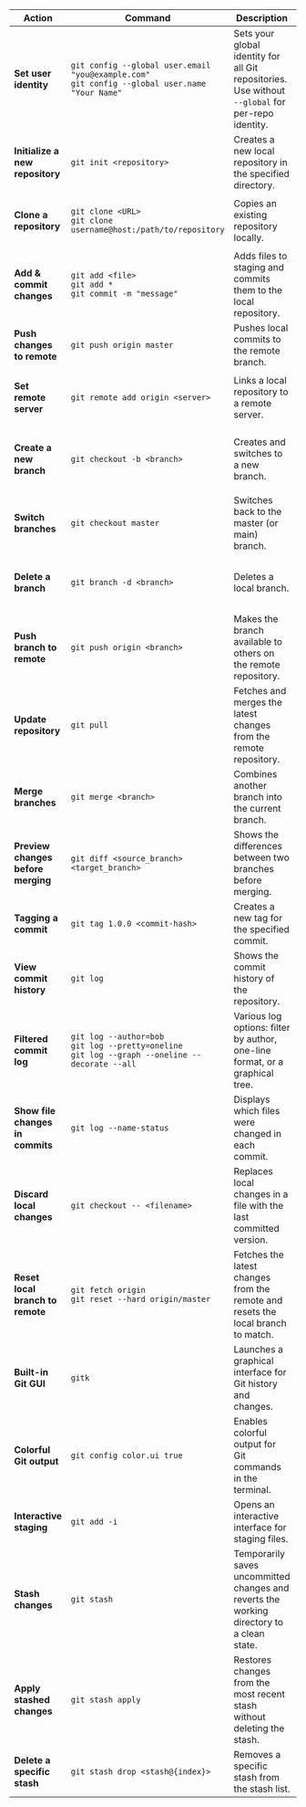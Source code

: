 | **Action**                              | **Command**                                                                                         | **Description**                                                                                   | **Example with Explanation**                                                                                                                                                           |
|-----------------------------------------|-----------------------------------------------------------------------------------------------------|-----------------------------------------------------------------------------------------------|-----------------------------------------------------------------------------------------------------------------------------------------------------------------------------------------|
| **Set user identity**                   | `git config --global user.email "you@example.com"`<br>`git config --global user.name "Your Name"`    | Sets your global identity for all Git repositories. Use without `--global` for per-repo identity. |  `git config --global user.email "user@gmail.com"` <br> This sets the email "user@gmail.com" as your identity for all repositories globally.            |
| **Initialize a new repository**         | `git init <repository>`                                                                             | Creates a new local repository in the specified directory.                                     |  `git init my-project`<br> Initializes a Git repository inside the folder `my-project`, enabling version control for the folder.                           |
| **Clone a repository**                  | `git clone <URL>`<br>`git clone username@host:/path/to/repository`                                  | Copies an existing repository locally.                                                        |  `git clone https://github.com/User/repo.git`<br> Clones the remote GitHub repository to your local machine for editing and tracking changes.               |
| **Add & commit changes**                | `git add <file>`<br>`git add *`<br>`git commit -m "message"`                                        | Adds files to staging and commits them to the local repository.                                |  `git add index.html`<br>`git commit -m "Add homepage layout"`<br> Stages `index.html` and saves the changes to the local repository with a description.    |
| **Push changes to remote**              | `git push origin master`                                                                            | Pushes local commits to the remote branch.                                                    |  `git push origin main`<br> Sends all new commits on the `main` branch to the remote GitHub repository.                                                    |
| **Set remote server**                   | `git remote add origin <server>`                                                                    | Links a local repository to a remote server.                                                  |  `git remote add origin https://github.com/User/repo.git`<br> Connects the local repository to the remote URL for pushing and pulling changes.              |
| **Create a new branch**                 | `git checkout -b <branch>`                                                                          | Creates and switches to a new branch.                                                         |  `git checkout -b feature/new-layout`<br> Creates a new branch called `feature/new-layout` and switches to it for working on specific changes.             |
| **Switch branches**                     | `git checkout master`                                                                               | Switches back to the master (or main) branch.                                                 |  `git checkout main`<br> Moves your working directory to the `main` branch, so changes apply to the main line of development.                              |
| **Delete a branch**                     | `git branch -d <branch>`                                                                            | Deletes a local branch.                                                                       |  `git branch -d feature/new-layout`<br> Deletes the branch `feature/new-layout` locally after ensuring all changes are merged or no longer needed.         |
| **Push branch to remote**               | `git push origin <branch>`                                                                          | Makes the branch available to others on the remote repository.                                |  `git push origin feature/new-layout`<br> Pushes the branch `feature/new-layout` to the remote repository for collaboration.                               |
| **Update repository**                   | `git pull`                                                                                          | Fetches and merges the latest changes from the remote repository.                             |  `git pull origin main`<br> Updates your local `main` branch with the latest changes from the remote repository.                                           |
| **Merge branches**                      | `git merge <branch>`                                                                                | Combines another branch into the current branch.                                              |  `git merge feature/new-layout`<br> Merges the changes from `feature/new-layout` into your current branch (e.g., `main`).                                  |
| **Preview changes before merging**      | `git diff <source_branch> <target_branch>`                                                          | Shows the differences between two branches before merging.                                    |  `git diff feature/new-layout main`<br> Displays the changes in `feature/new-layout` that are not yet in `main`, so you can review them.                  |
| **Tagging a commit**                    | `git tag 1.0.0 <commit-hash>`                                                                       | Creates a new tag for the specified commit.                                                   |  `git tag 1.0.0 abc123def`<br> Tags the commit `abc123def` with the version `1.0.0` to mark a specific release point.                                       |
| **View commit history**                 | `git log`                                                                                          | Shows the commit history of the repository.                                                  |  `git log`<br> Lists all commits in the current branch, including details like author, date, and commit message.                                           |
| **Filtered commit log**                 | `git log --author=bob`<br>`git log --pretty=oneline`<br>`git log --graph --oneline --decorate --all` | Various log options: filter by author, one-line format, or a graphical tree.                  |  `git log --graph --oneline --decorate`<br> Displays a graphical history of commits with branches and tags annotated.                                      |
| **Show file changes in commits**        | `git log --name-status`                                                                             | Displays which files were changed in each commit.                                             |  `git log --name-status`<br> Lists commits with details on files added, modified, or deleted in each commit.                                               |
| **Discard local changes**               | `git checkout -- <filename>`                                                                        | Replaces local changes in a file with the last committed version.                             |  `git checkout -- style.css`<br> Discards unsaved changes in `style.css`, restoring it to the last committed version.                                      |
| **Reset local branch to remote**        | `git fetch origin`<br>`git reset --hard origin/master`                                              | Fetches the latest changes from the remote and resets the local branch to match.             |  `git reset --hard origin/main`<br> Resets the `main` branch to match the remote branch exactly, discarding local changes.                                 |
| **Built-in Git GUI**                    | `gitk`                                                                                              | Launches a graphical interface for Git history and changes.                                   |  `gitk`<br> Opens a GUI tool to explore commit history and branches visually.                                                                              |
| **Colorful Git output**                 | `git config color.ui true`                                                                          | Enables colorful output for Git commands in the terminal.                                     |  `git config color.ui true`<br> Makes Git's output, like `git status`, easier to read with colors.                                                        |
| **Interactive staging**                 | `git add -i`                                                                                        | Opens an interactive interface for staging files.                                             |  `git add -i`<br> Allows you to interactively select files or chunks of changes to stage for a commit.                                                     |
| **Stash changes**                       | `git stash`                                                                                         | Temporarily saves uncommitted changes and reverts the working directory to a clean state.    |  `git stash`<br> Temporarily saves all local changes to a "stash" so you can switch branches without losing progress.                                     |
| **Apply stashed changes**               | `git stash apply`                                                                                   | Restores changes from the most recent stash without deleting the stash.                     |  `git stash apply`<br> Restores the changes you saved with `git stash`, allowing you to continue where you left off.                                      |
| **Delete a specific stash**             | `git stash drop <stash@{index}>`                                                                    | Removes a specific stash from the stash list.                                               |  `git stash drop stash@{0}`<br> Deletes the most recent stash (`stash@{0}`) from the list of saved changes.                                                |
